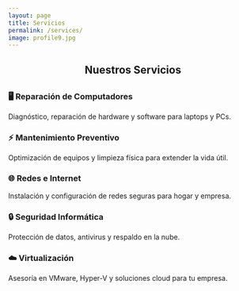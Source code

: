 ```yaml
---
layout: page
title: Servicios
permalink: /services/
image: profile9.jpg
---
```


 <!-- SERVICIOS -->
  <section>
    <h2 style="text-align:center; margin-bottom:30px;">Nuestros Servicios</h2>
    <div class="services">
      <div class="service">
        <h3>🖥️ Reparación de Computadores</h3>
        <p>Diagnóstico, reparación de hardware y software para laptops y PCs.</p>
      </div>
      <div class="service">
        <h3>⚡ Mantenimiento Preventivo</h3>
        <p>Optimización de equipos y limpieza física para extender la vida útil.</p>
      </div>
      <div class="service">
        <h3>🌐 Redes e Internet</h3>
        <p>Instalación y configuración de redes seguras para hogar y empresa.</p>
      </div>
      <div class="service">
        <h3>🔒 Seguridad Informática</h3>
        <p>Protección de datos, antivirus y respaldo en la nube.</p>
      </div>
      <div class="service">
        <h3>☁️ Virtualización</h3>
        <p>Asesoría en VMware, Hyper-V y soluciones cloud para tu empresa.</p>
      </div>
    </div>
  </section>
